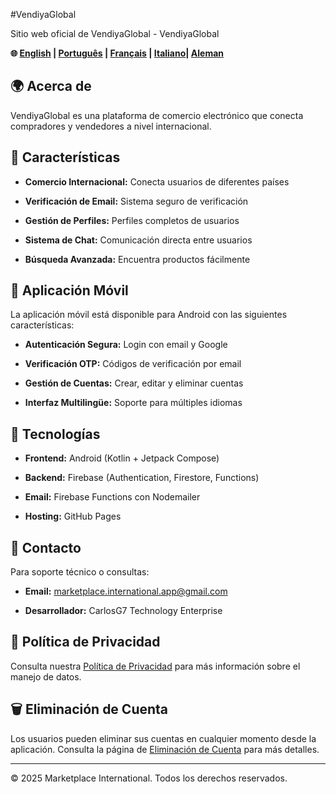 #VendiyaGlobal


Sitio web oficial de VendiyaGlobal - VendiyaGlobal


**🌐 [English](README-en.md) | [Português](README-pt.md) | [Français](README-fr.md) | [Italiano](README-it.md)| [Aleman](README-ge.md)**


## 🌍 Acerca de


VendiyaGlobal es una plataforma de comercio electrónico que conecta compradores y vendedores a nivel internacional.


## 🚀 Características


- **Comercio Internacional:** Conecta usuarios de diferentes países

- **Verificación de Email:** Sistema seguro de verificación

- **Gestión de Perfiles:** Perfiles completos de usuarios

- **Sistema de Chat:** Comunicación directa entre usuarios

- **Búsqueda Avanzada:** Encuentra productos fácilmente


## 📱 Aplicación Móvil


La aplicación móvil está disponible para Android con las siguientes características:


- **Autenticación Segura:** Login con email y Google

- **Verificación OTP:** Códigos de verificación por email

- **Gestión de Cuentas:** Crear, editar y eliminar cuentas

- **Interfaz Multilingüe:** Soporte para múltiples idiomas


## 🔧 Tecnologías


- **Frontend:** Android (Kotlin + Jetpack Compose)

- **Backend:** Firebase (Authentication, Firestore, Functions)

- **Email:** Firebase Functions con Nodemailer

- **Hosting:** GitHub Pages


## 📧 Contacto


Para soporte técnico o consultas:

- **Email:** marketplace.international.app@gmail.com

- **Desarrollador:** CarlosG7 Technology Enterprise


## 📄 Política de Privacidad


Consulta nuestra [Política de Privacidad](privacy-policy.html) para más información sobre el manejo de datos.


## 🗑️ Eliminación de Cuenta


Los usuarios pueden eliminar sus cuentas en cualquier momento desde la aplicación. Consulta la página de [Eliminación de Cuenta](account-deletion.html) para más detalles.


---


© 2025 Marketplace International. Todos los derechos reservados.


